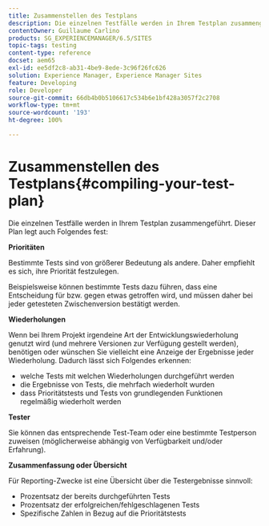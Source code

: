 ```yaml
---
title: Zusammenstellen des Testplans
description: Die einzelnen Testfälle werden in Ihrem Testplan zusammengeführt.
contentOwner: Guillaume Carlino
products: SG_EXPERIENCEMANAGER/6.5/SITES
topic-tags: testing
content-type: reference
docset: aem65
exl-id: ee5df2c8-ab31-4be9-8ede-3c96f26fc626
solution: Experience Manager, Experience Manager Sites
feature: Developing
role: Developer
source-git-commit: 66db4b0b5106617c534b6e1bf428a3057f2c2708
workflow-type: tm+mt
source-wordcount: '193'
ht-degree: 100%

---
```


# Zusammenstellen des Testplans{#compiling-your-test-plan}

Die einzelnen Testfälle werden in Ihrem Testplan zusammengeführt. Dieser Plan legt auch Folgendes fest:

**Prioritäten**

Bestimmte Tests sind von größerer Bedeutung als andere. Daher empfiehlt es sich, ihre Priorität festzulegen.

Beispielsweise können bestimmte Tests dazu führen, dass eine Entscheidung für bzw. gegen etwas getroffen wird, und müssen daher bei jeder getesteten Zwischenversion bestätigt werden.

**Wiederholungen**

Wenn bei Ihrem Projekt irgendeine Art der Entwicklungswiederholung genutzt wird (und mehrere Versionen zur Verfügung gestellt werden), benötigen oder wünschen Sie vielleicht eine Anzeige der Ergebnisse jeder Wiederholung. Dadurch lässt sich Folgendes erkennen:

* welche Tests mit welchen Wiederholungen durchgeführt werden
* die Ergebnisse von Tests, die mehrfach wiederholt wurden
* dass Prioritätstests und Tests von grundlegenden Funktionen regelmäßig wiederholt werden

**Tester**

Sie können das entsprechende Test-Team oder eine bestimmte Testperson zuweisen (möglicherweise abhängig von Verfügbarkeit und/oder Erfahrung).

**Zusammenfassung oder Übersicht**

Für Reporting-Zwecke ist eine Übersicht über die Testergebnisse sinnvoll:

* Prozentsatz der bereits durchgeführten Tests
* Prozentsatz der erfolgreichen/fehlgeschlagenen Tests
* Spezifische Zahlen in Bezug auf die Prioritätstests
